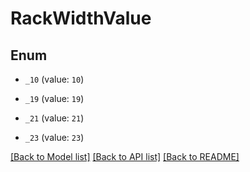 # RackWidthValue

## Enum


* `_10` (value: `10`)

* `_19` (value: `19`)

* `_21` (value: `21`)

* `_23` (value: `23`)


[[Back to Model list]](../README.md#documentation-for-models) [[Back to API list]](../README.md#documentation-for-api-endpoints) [[Back to README]](../README.md)


